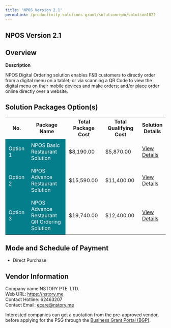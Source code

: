 ```yaml
---
title: 'NPOS Version 2.1'
permalink: /productivity-solutions-grant/solutionrepo/solution1022
---
```


## NPOS Version 2.1

## Overview

**Description**

NPOS Digital Ordering solution enables F&B customers to directly order from a digital menu on a tablet; or via scanning a QR Code to view the digital menu on their mobile devices and make orders; and/or place order online directly over a website.

## Solution Packages Option(s)

<table>
<tr>
<th><b>No.</b></th>
<th><b>Package Name</b></th>
<th><b>Total Package Cost</b></th>
<th><b>Total Qualifying Cost</b></th>
<th><b>Solution Details</b></th>
</tr>
<tr>
<td style='padding: 10px; background-color: #037E8A; color: #FFFFFF;'>Option 1</td>
<td style='padding: 10px; background-color: #037E8A; color: #FFFFFF;'>NPOS Basic Restaurant Solution</td>
<td style='padding: 10px;'>$8,190.00</td>
<td style='padding: 10px;'>$5,870.00</td>
<td style='padding: 10px;'><a href='/images/psg/NStory_NPOS_Desensitised_Part1.pdf' target='_blank'>View Details</a></td>
</tr>
<tr>
<td style='padding: 10px; background-color: #037E8A; color: #FFFFFF;'>Option 2</td>
<td style='padding: 10px; background-color: #037E8A; color: #FFFFFF;'>NPOS Advance Restaurant Solution</td>
<td style='padding: 10px;'>$15,590.00</td>
<td style='padding: 10px;'>$11,400.00</td>
<td style='padding: 10px;'><a href='/images/psg/NStory_NPOS_Desensitised_Part2.pdf' target='_blank'>View Details</a></td>
</tr>
<tr>
<td style='padding: 10px; background-color: #037E8A; color: #FFFFFF;'>Option 3</td>
<td style='padding: 10px; background-color: #037E8A; color: #FFFFFF;'>NPOS Advance Restaurant QR Ordering Solution</td>
<td style='padding: 10px;'>$19,740.00</td>
<td style='padding: 10px;'>$12,400.00</td>
<td style='padding: 10px;'><a href='/images/psg/NStory_NPOS_Desensitised_Part3.pdf' target='_blank'>View Details</a></td>
</tr>
</table>

## Mode and Schedule of Payment

 - Direct Purchase

## Vendor Information

 Company name:NSTORY PTE. LTD.<br>Web URL: https://nstory.me <br>Contact Hotline: 62463207 <br>Contact Email: ecare@nstory.me

Interested companies can get a quotation from the pre-approved vendor, before applying for the PSG through the <a href='https://www.businessgrants.gov.sg/' target='_blank' rel='noopener'>Business Grant Portal (BGP)</a>.

<script src="/jquery/resize-tables.js"></script>
